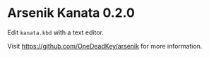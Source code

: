 Arsenik Kanata 0.2.0
================================================================================

Edit `kanata.kbd` with a text editor.

Visit https://github.com/OneDeadKey/arsenik for more information.
